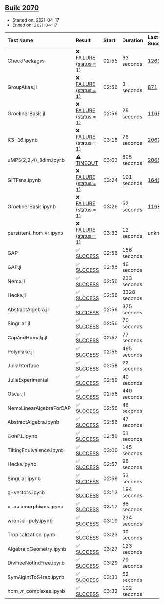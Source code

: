 ## [Build 2070](https://oscarci.mathematik.uni-kl.de/job/oscar-stable/2070/)

* Started on: 2021-04-17
* Ended on: 2021-04-17

| Test Name    | Result | Start | Duration | Last Success | First Failure |
|:-------------|:-------|:------|:---------|:-------------|:--------------|
| CheckPackages | ❌ [FAILURE (status = 1)](https://oscarci.mathematik.uni-kl.de/job/oscar-stable/2070/artifact/logs/build-2070/CheckPackages.log) | 02:55 | 63 seconds | [1263](https://oscarci.mathematik.uni-kl.de/job/oscar-stable/1263/) | [1264](https://oscarci.mathematik.uni-kl.de/job/oscar-stable/1264/) |
| GroupAtlas.jl | ❌ [FAILURE (status = 1)](https://oscarci.mathematik.uni-kl.de/job/oscar-stable/2070/artifact/logs/build-2070/GroupAtlas.jl.log) | 02:56 | 3 seconds | [871](https://oscarci.mathematik.uni-kl.de/job/oscar-stable/871/) | [872](https://oscarci.mathematik.uni-kl.de/job/oscar-stable/872/) |
| GroebnerBasis.jl | ❌ [FAILURE (status = 1)](https://oscarci.mathematik.uni-kl.de/job/oscar-stable/2070/artifact/logs/build-2070/GroebnerBasis.jl.log) | 02:56 | 29 seconds | [1168](https://oscarci.mathematik.uni-kl.de/job/oscar-stable/1168/) | [1169](https://oscarci.mathematik.uni-kl.de/job/oscar-stable/1169/) |
| K3-16.ipynb | ❌ [FAILURE (status = 1)](https://oscarci.mathematik.uni-kl.de/job/oscar-stable/2070/artifact/logs/build-2070/K3-16.ipynb.log) | 03:16 | 76 seconds | [2069](https://oscarci.mathematik.uni-kl.de/job/oscar-stable/2069/) | [2070](https://oscarci.mathematik.uni-kl.de/job/oscar-stable/2070/) |
| uMPS(2,2,4)_0dim.ipynb | ⚠ [TIMEOUT](https://oscarci.mathematik.uni-kl.de/job/oscar-stable/2070/artifact/logs/build-2070/uMPS-2-2-4-_0dim.ipynb.log) | 03:03 | 605 seconds | [2068](https://oscarci.mathematik.uni-kl.de/job/oscar-stable/2068/) | [2069](https://oscarci.mathematik.uni-kl.de/job/oscar-stable/2069/) |
| GITFans.ipynb | ❌ [FAILURE (status = 1)](https://oscarci.mathematik.uni-kl.de/job/oscar-stable/2070/artifact/logs/build-2070/GITFans.ipynb.log) | 03:24 | 101 seconds | [1646](https://oscarci.mathematik.uni-kl.de/job/oscar-stable/1646/) | [1647](https://oscarci.mathematik.uni-kl.de/job/oscar-stable/1647/) |
| GroebnerBasis.ipynb | ❌ [FAILURE (status = 1)](https://oscarci.mathematik.uni-kl.de/job/oscar-stable/2070/artifact/logs/build-2070/GroebnerBasis.ipynb.log) | 03:26 | 62 seconds | [1168](https://oscarci.mathematik.uni-kl.de/job/oscar-stable/1168/) | [1169](https://oscarci.mathematik.uni-kl.de/job/oscar-stable/1169/) |
| persistent_hom_vr.ipynb | ❌ [FAILURE (status = 1)](https://oscarci.mathematik.uni-kl.de/job/oscar-stable/2070/artifact/logs/build-2070/persistent_hom_vr.ipynb.log) | 03:33 | 12 seconds | unknown | unknown |
| GAP | ✅ [SUCCESS](https://oscarci.mathematik.uni-kl.de/job/oscar-stable/2070/artifact/logs/build-2070/GAP.log) | 02:56 | 156 seconds |  |  |
| GAP.jl | ✅ [SUCCESS](https://oscarci.mathematik.uni-kl.de/job/oscar-stable/2070/artifact/logs/build-2070/GAP.jl.log) | 02:56 | 46 seconds |  |  |
| Nemo.jl | ✅ [SUCCESS](https://oscarci.mathematik.uni-kl.de/job/oscar-stable/2070/artifact/logs/build-2070/Nemo.jl.log) | 02:56 | 233 seconds |  |  |
| Hecke.jl | ✅ [SUCCESS](https://oscarci.mathematik.uni-kl.de/job/oscar-stable/2070/artifact/logs/build-2070/Hecke.jl.log) | 02:56 | 3328 seconds |  |  |
| AbstractAlgebra.jl | ✅ [SUCCESS](https://oscarci.mathematik.uni-kl.de/job/oscar-stable/2070/artifact/logs/build-2070/AbstractAlgebra.jl.log) | 02:56 | 375 seconds |  |  |
| Singular.jl | ✅ [SUCCESS](https://oscarci.mathematik.uni-kl.de/job/oscar-stable/2070/artifact/logs/build-2070/Singular.jl.log) | 02:56 | 70 seconds |  |  |
| CapAndHomalg.jl | ✅ [SUCCESS](https://oscarci.mathematik.uni-kl.de/job/oscar-stable/2070/artifact/logs/build-2070/CapAndHomalg.jl.log) | 02:57 | 77 seconds |  |  |
| Polymake.jl | ✅ [SUCCESS](https://oscarci.mathematik.uni-kl.de/job/oscar-stable/2070/artifact/logs/build-2070/Polymake.jl.log) | 02:56 | 465 seconds |  |  |
| JuliaInterface | ✅ [SUCCESS](https://oscarci.mathematik.uni-kl.de/job/oscar-stable/2070/artifact/logs/build-2070/JuliaInterface.log) | 02:58 | 22 seconds |  |  |
| JuliaExperimental | ✅ [SUCCESS](https://oscarci.mathematik.uni-kl.de/job/oscar-stable/2070/artifact/logs/build-2070/JuliaExperimental.log) | 02:59 | 40 seconds |  |  |
| Oscar.jl | ✅ [SUCCESS](https://oscarci.mathematik.uni-kl.de/job/oscar-stable/2070/artifact/logs/build-2070/Oscar.jl.log) | 02:56 | 440 seconds |  |  |
| NemoLinearAlgebraForCAP | ✅ [SUCCESS](https://oscarci.mathematik.uni-kl.de/job/oscar-stable/2070/artifact/logs/build-2070/NemoLinearAlgebraForCAP.log) | 02:56 | 48 seconds |  |  |
| AbstractAlgebra.ipynb | ✅ [SUCCESS](https://oscarci.mathematik.uni-kl.de/job/oscar-stable/2070/artifact/logs/build-2070/AbstractAlgebra.ipynb.log) | 02:56 | 47 seconds |  |  |
| CohP1.ipynb | ✅ [SUCCESS](https://oscarci.mathematik.uni-kl.de/job/oscar-stable/2070/artifact/logs/build-2070/CohP1.ipynb.log) | 02:59 | 61 seconds |  |  |
| TiltingEquivalence.ipynb | ✅ [SUCCESS](https://oscarci.mathematik.uni-kl.de/job/oscar-stable/2070/artifact/logs/build-2070/TiltingEquivalence.ipynb.log) | 03:00 | 145 seconds |  |  |
| Hecke.ipynb | ✅ [SUCCESS](https://oscarci.mathematik.uni-kl.de/job/oscar-stable/2070/artifact/logs/build-2070/Hecke.ipynb.log) | 02:57 | 98 seconds |  |  |
| Singular.ipynb | ✅ [SUCCESS](https://oscarci.mathematik.uni-kl.de/job/oscar-stable/2070/artifact/logs/build-2070/Singular.ipynb.log) | 02:59 | 53 seconds |  |  |
| g-vectors.ipynb | ✅ [SUCCESS](https://oscarci.mathematik.uni-kl.de/job/oscar-stable/2070/artifact/logs/build-2070/g-vectors.ipynb.log) | 03:13 | 194 seconds |  |  |
| c-automorphisms.ipynb | ✅ [SUCCESS](https://oscarci.mathematik.uni-kl.de/job/oscar-stable/2070/artifact/logs/build-2070/c-automorphisms.ipynb.log) | 03:17 | 88 seconds |  |  |
| wronski-poly.ipynb | ✅ [SUCCESS](https://oscarci.mathematik.uni-kl.de/job/oscar-stable/2070/artifact/logs/build-2070/wronski-poly.ipynb.log) | 03:19 | 234 seconds |  |  |
| Tropicalization.ipynb | ✅ [SUCCESS](https://oscarci.mathematik.uni-kl.de/job/oscar-stable/2070/artifact/logs/build-2070/Tropicalization.ipynb.log) | 03:23 | 99 seconds |  |  |
| AlgebraicGeometry.ipynb | ✅ [SUCCESS](https://oscarci.mathematik.uni-kl.de/job/oscar-stable/2070/artifact/logs/build-2070/AlgebraicGeometry.ipynb.log) | 03:27 | 123 seconds |  |  |
| DivFreeNotIndFree.ipynb | ✅ [SUCCESS](https://oscarci.mathematik.uni-kl.de/job/oscar-stable/2070/artifact/logs/build-2070/DivFreeNotIndFree.ipynb.log) | 03:29 | 79 seconds |  |  |
| SymAlgIntToS4rep.ipynb | ✅ [SUCCESS](https://oscarci.mathematik.uni-kl.de/job/oscar-stable/2070/artifact/logs/build-2070/SymAlgIntToS4rep.ipynb.log) | 03:31 | 62 seconds |  |  |
| hom_vr_complexes.ipynb | ✅ [SUCCESS](https://oscarci.mathematik.uni-kl.de/job/oscar-stable/2070/artifact/logs/build-2070/hom_vr_complexes.ipynb.log) | 03:32 | 102 seconds |  |  |
